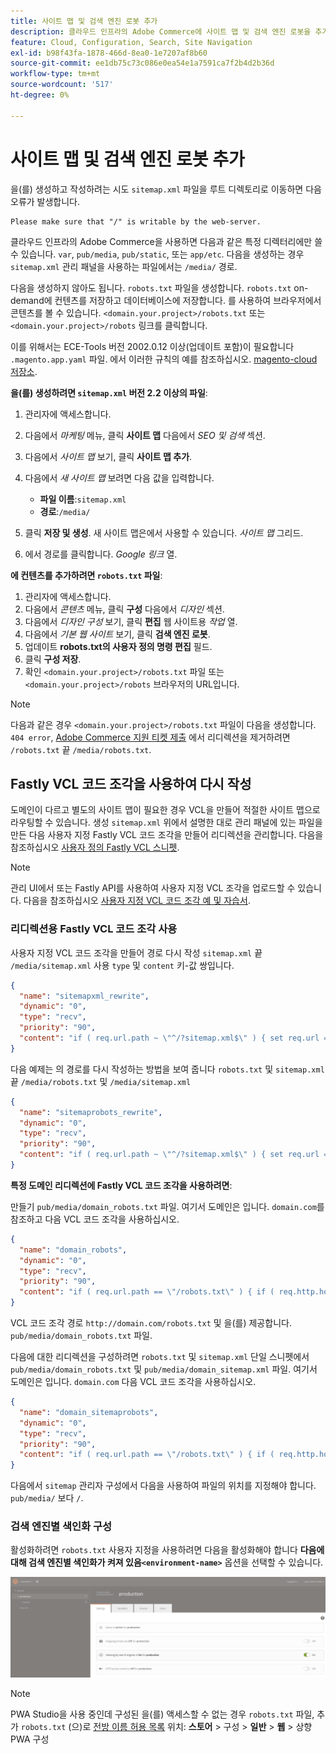 ```yaml
---
title: 사이트 맵 및 검색 엔진 로봇 추가
description: 클라우드 인프라의 Adobe Commerce에 사이트 맵 및 검색 엔진 로봇을 추가하는 방법을 알아봅니다.
feature: Cloud, Configuration, Search, Site Navigation
exl-id: b98f43fa-1878-466d-8ea0-1e7207af8b60
source-git-commit: ee1db75c73c086e0ea54e1a7591ca7f2b4d2b36d
workflow-type: tm+mt
source-wordcount: '517'
ht-degree: 0%

---
```


# 사이트 맵 및 검색 엔진 로봇 추가

을(를) 생성하고 작성하려는 시도 `sitemap.xml` 파일을 루트 디렉토리로 이동하면 다음 오류가 발생합니다.

```terminal
Please make sure that "/" is writable by the web-server.
```

클라우드 인프라의 Adobe Commerce을 사용하면 다음과 같은 특정 디렉터리에만 쓸 수 있습니다. `var`, `pub/media`, `pub/static`, 또는 `app/etc`. 다음을 생성하는 경우 `sitemap.xml` 관리 패널을 사용하는 파일에서는 `/media/` 경로.

다음을 생성하지 않아도 됩니다. `robots.txt` 파일을 생성합니다. `robots.txt` on-demand에 컨텐츠를 저장하고 데이터베이스에 저장합니다. 를 사용하여 브라우저에서 콘텐츠를 볼 수 있습니다. `<domain.your.project>/robots.txt` 또는 `<domain.your.project>/robots` 링크를 클릭합니다.

이를 위해서는 ECE-Tools 버전 2002.0.12 이상(업데이트 포함)이 필요합니다 `.magento.app.yaml` 파일. 에서 이러한 규칙의 예를 참조하십시오. [magento-cloud 저장소](https://github.com/magento/magento-cloud/blob/master/.magento.app.yaml#L43-L49).

**을(를) 생성하려면 `sitemap.xml` 버전 2.2 이상의 파일**:

1. 관리자에 액세스합니다.
1. 다음에서 _마케팅_ 메뉴, 클릭 **사이트 맵** 다음에서 _SEO 및 검색_ 섹션.
1. 다음에서 _사이트 맵_ 보기, 클릭 **사이트 맵 추가**.
1. 다음에서 _새 사이트 맵_ 보려면 다음 값을 입력합니다.

   - **파일 이름**:`sitemap.xml`
   - **경로**:`/media/`

1. 클릭 **저장 및 생성**. 새 사이트 맵은에서 사용할 수 있습니다. _사이트 맵_ 그리드.
1. 에서 경로를 클릭합니다. _Google 링크_ 열.

**에 컨텐츠를 추가하려면 `robots.txt` 파일**:

1. 관리자에 액세스합니다.
1. 다음에서 _콘텐츠_ 메뉴, 클릭 **구성** 다음에서 _디자인_ 섹션.
1. 다음에서 _디자인 구성_ 보기, 클릭 **편집** 웹 사이트용 _작업_ 열.
1. 다음에서 _기본 웹 사이트_ 보기, 클릭 **검색 엔진 로봇**.
1. 업데이트 **robots.txt의 사용자 정의 명령 편집** 필드.
1. 클릭 **구성 저장**.
1. 확인 `<domain.your.project>/robots.txt` 파일 또는 `<domain.your.project>/robots` 브라우저의 URL입니다.

>[!NOTE]
>
>다음과 같은 경우 `<domain.your.project>/robots.txt` 파일이 다음을 생성합니다. `404 error`, [Adobe Commerce 지원 티켓 제출](https://experienceleague.adobe.com/docs/commerce-knowledge-base/kb/help-center-guide/magento-help-center-user-guide.html#submit-ticket) 에서 리디렉션을 제거하려면 `/robots.txt` 끝 `/media/robots.txt`.

## Fastly VCL 코드 조각을 사용하여 다시 작성

도메인이 다르고 별도의 사이트 맵이 필요한 경우 VCL을 만들어 적절한 사이트 맵으로 라우팅할 수 있습니다. 생성 `sitemap.xml` 위에서 설명한 대로 관리 패널에 있는 파일을 만든 다음 사용자 지정 Fastly VCL 코드 조각을 만들어 리디렉션을 관리합니다. 다음을 참조하십시오 [사용자 정의 Fastly VCL 스니펫](../cdn/fastly-vcl-custom-snippets.md).

>[!NOTE]
>
> 관리 UI에서 또는 Fastly API를 사용하여 사용자 지정 VCL 조각을 업로드할 수 있습니다. 다음을 참조하십시오 [사용자 지정 VCL 코드 조각 예 및 자습서](../cdn/fastly-vcl-custom-snippets.md#example-vcl-snippet-code).

### 리디렉션용 Fastly VCL 코드 조각 사용

사용자 지정 VCL 코드 조각을 만들어 경로 다시 작성 `sitemap.xml` 끝 `/media/sitemap.xml` 사용 `type` 및 `content` 키-값 쌍입니다.

```json
{
  "name": "sitemapxml_rewrite",
  "dynamic": "0",
  "type": "recv",
  "priority": "90",
  "content": "if ( req.url.path ~ \"^/?sitemap.xml$\" ) { set req.url = \"/media/sitemap.xml\"; }"
}
```

다음 예제는 의 경로를 다시 작성하는 방법을 보여 줍니다 `robots.txt` 및 `sitemap.xml` 끝 `/media/robots.txt` 및 `/media/sitemap.xml`

```json
{
  "name": "sitemaprobots_rewrite",
  "dynamic": "0",
  "type": "recv",
  "priority": "90",
  "content": "if ( req.url.path ~ \"^/?sitemap.xml$\" ) { set req.url = \"/media/sitemap.xml\"; } else if (req.url.path ~ \"^/?robots.txt$\") { set req.url = \"/media/robots.txt\";}"
}
```

**특정 도메인 리디렉션에 Fastly VCL 코드 조각을 사용하려면**:

만들기 `pub/media/domain_robots.txt` 파일. 여기서 도메인은 입니다. `domain.com`를 참조하고 다음 VCL 코드 조각을 사용하십시오.

```json
{
  "name": "domain_robots",
  "dynamic": "0",
  "type": "recv",
  "priority": "90",
  "content": "if ( req.url.path == \"/robots.txt\" ) { if ( req.http.host ~ \"(domain).com$\" ) { set req.url = \"/media/\" re.group.1 \"_robots.txt\"; }}"
}
```

VCL 코드 조각 경로 `http://domain.com/robots.txt` 및 을(를) 제공합니다. `pub/media/domain_robots.txt` 파일.

다음에 대한 리디렉션을 구성하려면 `robots.txt` 및 `sitemap.xml` 단일 스니펫에서 `pub/media/domain_robots.txt` 및 `pub/media/domain_sitemap.xml` 파일. 여기서 도메인은 입니다. `domain.com` 다음 VCL 코드 조각을 사용하십시오.

```json
{
  "name": "domain_sitemaprobots",
  "dynamic": "0",
  "type": "recv",
  "priority": "90",
  "content": "if ( req.url.path == \"/robots.txt\" ) { if ( req.http.host ~ \"(domain).com$\" ) { set req.url = \"/media/\" re.group.1 \"_robots.txt\"; }} else if ( req.url.path == \"/sitemap.xml\" ) { if ( req.http.host ~ \"(domain).com$\" ) {  set req.url = \"/media/\" re.group.1 \"_sitemap.xml\"; }}"
}
```

다음에서 `sitemap` 관리자 구성에서 다음을 사용하여 파일의 위치를 지정해야 합니다. `pub/media/` 보다 `/`.

### 검색 엔진별 색인화 구성

활성화하려면 `robots.txt` 사용자 지정을 사용하려면 다음을 활성화해야 합니다 **다음에 대해 검색 엔진별 색인화가 켜져 있음`<environment-name>`** 옵션을 선택할 수 있습니다.

![사용 [!DNL Cloud Console] 환경 관리](../../assets/robots-indexing-by-search-engine.png)

>[!NOTE]
>
>PWA Studio을 사용 중인데 구성된 을(를) 액세스할 수 없는 경우 `robots.txt` 파일, 추가 `robots.txt` (으)로 [전방 이름 허용 목록](https://github.com/magento/magento2-upward-connector#front-name-allowlist) 위치: **스토어** > 구성 > **일반** > **웹** > 상향 PWA 구성
